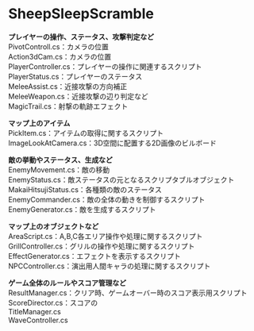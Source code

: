 # SheepSleepScramble

**プレイヤーの操作、ステータス、攻撃判定など**  
PivotControll.cs：カメラの位置  
Action3dCam.cs：カメラの位置  
PlayerController.cs：プレイヤーの操作に関連するスクリプト  
PlayerStatus.cs：プレイヤーのステータス  
MeleeAssist.cs：近接攻撃の方向補正  
MeleeWeapon.cs：近接攻撃の辺り判定など  
MagicTrail.cs：射撃の軌跡エフェクト  


**マップ上のアイテム**  
PickItem.cs：アイテムの取得に関するスクリプト  
ImageLookAtCamera.cs：3D空間に配置する2D画像のビルボード  


**敵の挙動やステータス、生成など**  
EnemyMovement.cs：敵の移動  
EnemyStatus.cs：敵ステータスの元となるスクリプタブルオブジェクト  
MakaiHitsujiStatus.cs：各種類の敵のステータス  
EnemyCommander.cs：敵の全体の動きを制御するスクリプト  
EnemyGenerator.cs：敵を生成するスクリプト  


**マップ上のオブジェクトなど**  
AreaScript.cs：A,B,C各エリア操作や処理に関するスクリプト  
GrillController.cs：グリルの操作や処理に関するスクリプト  
EffectGenerator.cs：エフェクトを表示するスクリプト  
NPCController.cs：演出用人間キャラの処理に関するスクリプト  


**ゲーム全体のルールやスコア管理など**  
ResultManager.cs：クリア時、ゲームオーバー時のスコア表示用スクリプト  
ScoreDirector.cs：スコアの  
TitleManager.cs  
WaveController.cs  
